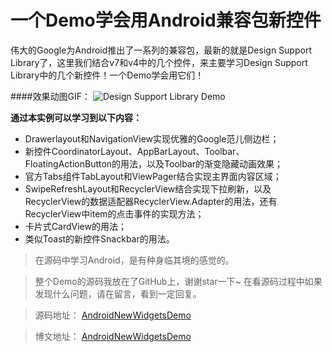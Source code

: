 # 一个Demo学会用Android兼容包新控件

伟大的Google为Android推出了一系列的兼容包，最新的就是Design Support Library了，这里我们结合v7和v4中的几个控件，来主要学习Design Support Library中的几个新控件！一个Demo学会用它们！

####效果动图GIF：
![Design Support Library Demo](http://sunjiajia.com/img/201507/android-new-widgets-demo.gif)


**通过本实例可以学习到以下内容：**

* Drawerlayout和NavigationView实现优雅的Google范儿侧边栏；
* 新控件CoordinatorLayout、AppBarLayout、Toolbar、FloatingActionButton的用法，以及Toolbar的渐变隐藏动画效果；
* 官方Tabs组件TabLayout和ViewPager结合实现主界面内容区域；
* SwipeRefreshLayout和RecyclerView结合实现下拉刷新，以及RecyclerView的数据适配器RecyclerView.Adapter<ViewHolder>的用法，还有RecyclerView中item的点击事件的实现方法；
* 卡片式CardView的用法；
* 类似Toast的新控件Snackbar的用法。


> 在源码中学习Android，是有种身临其境的感觉的。

> 整个Demo的源码我放在了GitHub上，谢谢star一下~
> 在看源码过程中如果发现什么问题，请在留言，看到一定回复。

> 源码地址：
> [AndroidNewWidgetsDemo](https://github.com/git0pen/AndroidNewWidgetsDemo)

> 博文地址：
> [AndroidNewWidgetsDemo](http://sunjiajia.com/2015/07/02/android-new-widgets-demo/)